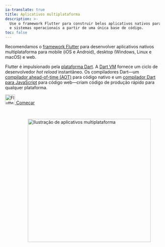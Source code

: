 ```yaml
---
ia-translate: true
title: Aplicativos multiplataforma
description: >-
  Use o framework Flutter para construir belos aplicativos nativos para muitas plataformas
  e sistemas operacionais a partir de uma única base de código.
toc: false
---
```


<div class="container">
<div class="row">
<div class="col-sm-6">

Recomendamos o [framework Flutter][Flutter framework] para desenvolver aplicativos nativos multiplataforma
para mobile (iOS e Android), desktop (Windows, Linux e macOS) e web.

Flutter é impulsionado pela [plataforma Dart][Dart platform].
A [Dart VM](/overview#platform) fornece um ciclo de desenvolvedor _hot reload_ instantâneo.
Os compiladores Dart—um [compilador ahead-of-time (AOT)][ahead-of-time (AOT) compiler] para código nativo
e um [compilador Dart para JavaScript][Dart-to-JavaScript compiler] para código web—criam
código de produção rápido para qualquer plataforma.

[Flutter framework]: {{site.flutter}}
[Dart platform]: /overview#platform
[ahead-of-time (AOT) compiler]: /overview#native-platform
[Dart-to-JavaScript compiler]: /overview#web-platform

<p class="text-center">
  <a href="{{site.flutter-docs}}/get-started" class="btn btn-primary btn-lg">
    <img src="/assets/img/logo/flutter-64.png" width="32px" alt="Flutter">
    Começar
  </a>
</p>
</div>

<div class="col-sm-6">
  <img
    style="padding: 30px; float: right; width: 400px"
    src="/assets/img/multiplat.png"
    alt="Ilustração de aplicativos multiplataforma">
</div>
  </div>
</div>
